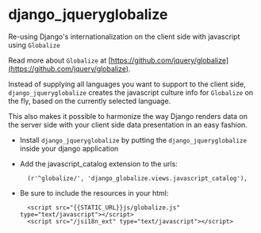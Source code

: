 django_jqueryglobalize
======================

Re-using Django's internationalization on the client side with javascript using ``Globalize``

Read more about ``Globalize`` at [https://github.com/jquery/globalize](https://github.com/jquery/globalize).

Instead of supplying all languages you want to support to the client side, ``django_jqueryglobalize`` creates the javascript culture info for ``Globalize`` on the fly, based on the currently selected language.

This also makes it possible to harmonize the way Django renders data on the server side with your client side data presentation in an easy fashion.

- Install ``django_jqueryglobalize`` by putting the ``django_jqueryglobalize`` inside your django application
- Add the javascript_catalog extension to the urls:

        (r'^globalize/', 'django_globalize.views.javascript_catalog'),

- Be sure to include the resources in your html:

        <script src="{{STATIC_URL}}js/globalize.js" type="text/javascript"></script>
        <script src="/jsi18n_ext" type="text/javascript"></script>
